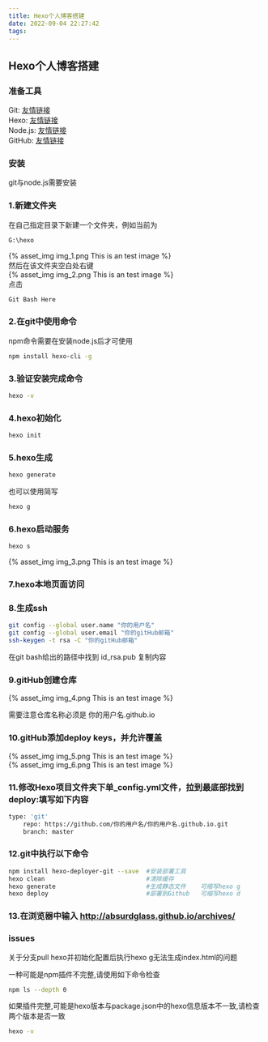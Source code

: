 ```yaml
---
title: Hexo个人博客搭建
date: 2022-09-04 22:27:42
tags:
---
```

## Hexo个人博客搭建

### 准备工具
Git: [友情链接](https://git-scm.com/downloads)  
Hexo: [友情链接](https://hexo.io/zh-cn/index.html)  
Node.js: [友情链接](http://nodejs.cn/)  
GitHub: [友情链接](https://github.com/)

### 安装
git与node.js需要安装

### 1.新建文件夹
在自己指定目录下新建一个文件夹，例如当前为
``` bash
G:\hexo
```
{% asset_img img_1.png This is an test image %}  
然后在该文件夹空白处右键  
{% asset_img img_2.png This is an test image %}  
点击
``` bash
Git Bash Here
```
### 2.在git中使用命令
npm命令需要在安装node.js后才可使用
``` bash
npm install hexo-cli -g
```
### 3.验证安装完成命令
``` bash
hexo -v
```
### 4.hexo初始化
``` bash
hexo init
```
### 5.hexo生成
``` bash
hexo generate
```
也可以使用简写
``` bash
hexo g
```
### 6.hexo启动服务
``` bash
hexo s
```
{% asset_img img_3.png This is an test image %}

### 7.hexo本地页面访问

### 8.生成ssh
``` bash
git config --global user.name "你的用户名"
git config --global user.email "你的gitHub邮箱"
ssh-keygen -t rsa -C "你的gitHub邮箱"
```
在git bash给出的路径中找到 id_rsa.pub 复制内容
### 9.gitHub创建仓库
{% asset_img img_4.png This is an test image %}

需要注意仓库名称必须是 你的用户名.github.io  
### 10.gitHub添加deploy keys，并允许覆盖
{% asset_img img_5.png This is an test image %}  
{% asset_img img_6.png This is an test image %}

### 11.修改Hexo项目文件夹下单_config.yml文件，拉到最底部找到deploy:填写如下内容
``` bash
type: 'git'
    repo: https://github.com/你的用户名/你的用户名.github.io.git
    branch: master
```

### 12.git中执行以下命令
``` bash
npm install hexo-deployer-git --save  #安装部署工具
hexo clean                            #清除缓存
hexo generate                         #生成静态文件    可缩写hexo g
hexo deploy                           #部署到Github   可缩写hexo d
```

### 13.在浏览器中输入 http://absurdglass.github.io/archives/

### issues
关于分支pull hexo并初始化配置后执行hexo g无法生成index.html的问题

一种可能是npm插件不完整,请使用如下命令检查
``` bash
npm ls --depth 0
```
如果插件完整,可能是hexo版本与package.json中的hexo信息版本不一致,请检查两个版本是否一致
``` bash
hexo -v
```